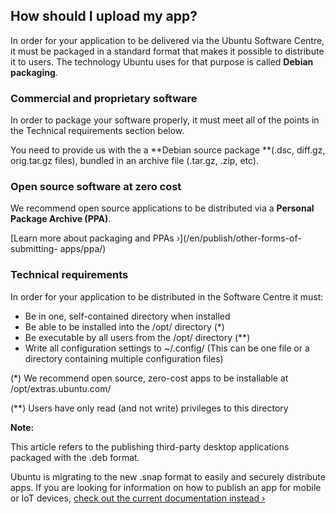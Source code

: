 





## How should I upload my app?

In order for your application to be delivered via the Ubuntu Software Centre,
it must be packaged in a standard format that makes it possible to distribute
it to users. The technology Ubuntu uses for that purpose is called **Debian
packaging**.

### Commercial and proprietary software

In order to package your software properly, it must meet all of the points in
the Technical requirements section below.

You need to provide us with the a **Debian source package **(.dsc, diff.gz,
orig.tar.gz files), bundled in an archive file (.tar.gz, .zip, etc).

### Open source software at zero cost

We recommend open source applications to be distributed via a **Personal
Package Archive (PPA)**.

[Learn more about packaging and PPAs ›](/en/publish/other-forms-of-submitting-
apps/ppa/)

### Technical requirements

In order for your application to be distributed in the Software Centre it
must:

  * Be in one, self-contained directory when installed
  * Be able to be installed into the /opt/<package-name> directory (*)
  * Be executable by all users from the /opt/<package-name> directory (**)
  * Write all configuration settings to ~/.config/<package-name> (This can be one file or a directory containing multiple configuration files)

(*) We recommend open source, zero-cost apps to be installable at
/opt/extras.ubuntu.com/<package-name>

(**) Users have only read (and not write) privileges to this directory

**Note:**

This article refers to the publishing third-party desktop applications
packaged with the .deb format.

Ubuntu is migrating to the new .snap format to easily and securely distribute
apps. If you are looking for information on how to publish an app for mobile
or IoT devices, [check out the current documentation instead
›](https://developer.ubuntu.com/en/publish)





